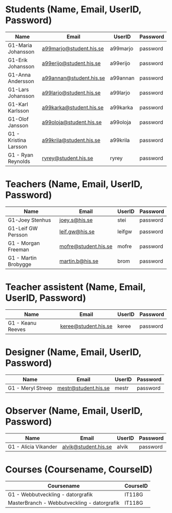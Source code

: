 # Students (Name, Email, UserID, Password)
|Name|Email|UserID|Password|
| ----- | ------- | -------- | ----------- |
|G1-Maria Johansson| a99marjo@student.his.se| a99marjo|password|
|G1-Erik Johansson| a99erijo@student.his.se| a99erijo| password|
|G1-Anna Andersson| a99annan@student.his.se| a99annan| password|
|G1-Lars Johansson| a99larjo@student.his.se| a99larjo| password|
|G1-Karl Karlsson| a99karka@student.his.se| a99karka|password|
|G1-Olof Jansson| a99oloja@student.his.se| a99oloja|password|
|G1 - Kristina Larsson|a99krila@student.his.se|a99krila| password|
|G1 - Ryan Reynolds| ryrey@student.his.se| ryrey| password|


# Teachers (Name, Email, UserID, Password)
|Name|Email|UserID|Password|
| ----- | ------- | -------- | ----------- |
|G1-Joey Stenhus| joey.s@his.se| stei |password|
|G1-Leif GW Persson| leif.gw@his.se| leifgw| password|
|G1 - Morgan Freeman| mofre@student.his.se| mofre| password|
|G1 - Martin Brobygge| martin.b@his.se| brom| password|

# Teacher assistent (Name, Email, UserID, Password)
|Name|Email|UserID|Password|
| ----- | ------- | -------- | ----------- |
|G1 - Keanu Reeves| keree@student.his.se| keree| password|

# Designer (Name, Email, UserID, Password)
|Name|Email|UserID|Password|
| ----- | ------- | -------- | ----------- |
|G1 - Meryl Streep| mestr@student.his.se| mestr|password|

# Observer (Name, Email, UserID, Password)
|Name|Email|UserID|Password|
| ----- | ------- | -------- | ----------- |
|G1 - Alicia Vikander| alvik@student.his.se| alvik| password|

# Courses (Coursename, CourseID)
|Coursename|CourseID|
| ----- | ------- |
|G1 - Webbutveckling - datorgrafik| IT118G|
|MasterBranch - Webbutveckling - datorgrafik| IT118G|

